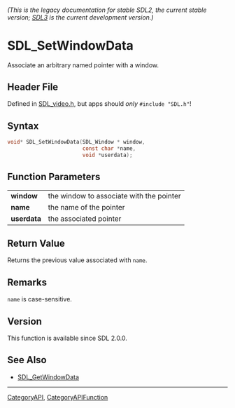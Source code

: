 ###### (This is the legacy documentation for stable SDL2, the current stable version; [SDL3](https://wiki.libsdl.org/SDL3/) is the current development version.)
# SDL_SetWindowData

Associate an arbitrary named pointer with a window.

## Header File

Defined in [SDL_video.h](https://github.com/libsdl-org/SDL/blob/SDL2/include/SDL_video.h), but apps should _only_ `#include "SDL.h"`!

## Syntax

```c
void* SDL_SetWindowData(SDL_Window * window,
                        const char *name,
                        void *userdata);

```

## Function Parameters

|                  |                                          |
| ---------------- | ---------------------------------------- |
| **window**       | the window to associate with the pointer |
| **name**         | the name of the pointer                  |
| **userdata**     | the associated pointer                   |

## Return Value

Returns the previous value associated with `name`.

## Remarks

`name` is case-sensitive.

## Version

This function is available since SDL 2.0.0.

## See Also

* [SDL_GetWindowData](SDL_GetWindowData)

----
[CategoryAPI](CategoryAPI), [CategoryAPIFunction](CategoryAPIFunction)

